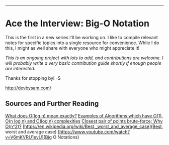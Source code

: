 
****************

# Ace the Interview: Big-O Notation

This is the first in a new series I'll be working on.
I like to compile relevant notes for specific topics into a single resource for convenience. While I do this, I might as well share with everyone who might appreciate it!

*This is an ongoing project with lots to add, and contributions are welcome. I will probably write a very basic contribution guide shortly if enough people are interested.*

Thanks for stopping by! -S

http://devbysam.com/

## Sources and Further Reading
[What does O(log n) mean exactly?](http://stackoverflow.com/questions/2307283/what-does-olog-n-mean-exactly)
[Examples of Algorithms which have O(1), O(n log n) and O(log n) complexities](http://stackoverflow.com/questions/1592649/examples-of-algorithms-which-has-o1-on-log-n-and-olog-n-complexities)
[Closest pair of points brute-force; Why O(n^2)?](http://stackoverflow.com/questions/41705567/closest-pair-of-points-brute-force-why-on2)
[https://en.wikipedia.org/wiki/Best,_worst_and_average_case](Best, worst and average case)
[https://www.youtube.com/watch?v=V6mKVRU1evU](Big O Notations)
